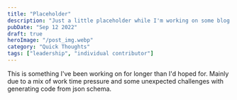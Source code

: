 ```yaml
---
title: "Placeholder"
description: "Just a little placeholder while I'm working on some blog posts"
pubDate: "Sep 12 2022"
draft: true
heroImage: "/post_img.webp"
category: "Quick Thoughts"
tags: ["leadership", "individual contributor"]
---
```


This is something I've been working on for longer than I'd hoped for. Mainly due to a mix of work time pressure and
some unexpected challenges with generating code from json schema.
